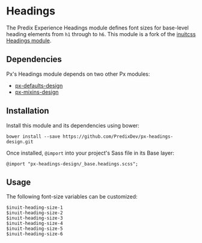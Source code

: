 # Headings

The Predix Experience Headings module defines font sizes for base-level heading elements from `h1` through to `h6`. This module is a fork of the [inuitcss Headings module](https://github.com/inuitcss/base.headings).






## Dependencies

Px's Headings module depends on two other Px modules:

* [px-defaults-design](https://github.com/PredixDev/px-defaults-design)
* [px-mixins-design](https://github.com/PredixDev/px-mixins-design)

## Installation

Install this module and its dependencies using bower:

    bower install --save https://github.com/PredixDev/px-headings-design.git

Once installed, `@import` into your project's Sass file in its Base layer:

    @import "px-headings-design/_base.headings.scss";

## Usage

The following font-size variables can be customized:

    $inuit-heading-size-1
    $inuit-heading-size-2
    $inuit-heading-size-3
    $inuit-heading-size-4
    $inuit-heading-size-5
    $inuit-heading-size-6
